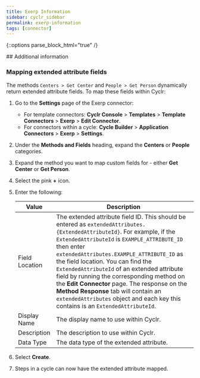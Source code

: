 ```yaml
---
title: Exerp Information
sidebar: cyclr_sidebar
permalink: exerp-information
tags: [connector]
---
```

{::options parse_block_html="true" /}
<section class="card">
## Additional information

### Mapping extended attribute fields

The methods `Centers > Get Center` and `People > Get Person` dynamically return extended attribute fields. To map these fields within Cyclr:

1. Go to the **Settings** page of the Exerp connector:
    - For template connectors: **Cyclr Console** > **Templates** > **Template Connectors** > **Exerp** > **Edit Connector**.
    - For connectors within a cycle: **Cycle Builder** > **Application Connectors** > **Exerp** > **Settings**.
2. Under the **Methods and Fields** heading, expand the **Centers** or **People** categories.
3. Expand the method you want to map custom fields for - either **Get Center** or **Get Person**.
4. Select the pink **+** icon.
5. Enter the following:

   | Value | Description |
   | -------------- | ---------------------------------------------------------------------------------------------------------------------------------------------------------------------------------------------------------------------------------------------------------------------------------------------------------------------------------------------------------------------------------------------------------------------------------------------------------------------------------- |
   | Field Location | The extended attribute field ID. This should be entered as `extendedAttributes.{ExtendedAttributeId}`. For example, if the `ExtendedAttributeId` is `EXAMPLE_ATTRIBUTE_ID` then enter `extendedAttributes.EXAMPLE_ATTRIBUTE_ID` as the field location. You can find the `ExtendedAttributeId` of an extended attribute field by running the corresponding method on the **Edit Connector** page. The response on the **Method Response** tab will contain an `extendedAttributes` object and each key this contains is an `ExtendedAttributeId`. |
   | Display Name | The display name to use within Cyclr. |
   | Description | The description to use within Cyclr. |
   | Data Type | The data type of the extended attribute. |

6. Select **Create**.
7. Steps in a cycle can now have the extended attribute mapped.

</section>
